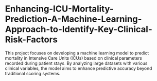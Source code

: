 # Enhancing-ICU-Mortality-Prediction-A-Machine-Learning-Approach-to-Identify-Key-Clinical-Risk-Factors
This project focuses on developing a machine learning model to predict mortality in Intensive Care Units (ICUs) based on clinical parameters recorded during patient stays. By analyzing large datasets with various clinical variables, the model aims to enhance predictive accuracy beyond traditional scoring systems.  
